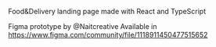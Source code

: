 Food&Delivery landing page made with React and TypeScript

Figma prototype by @Naitcreative Available in https://www.figma.com/community/file/1118911450477515652
